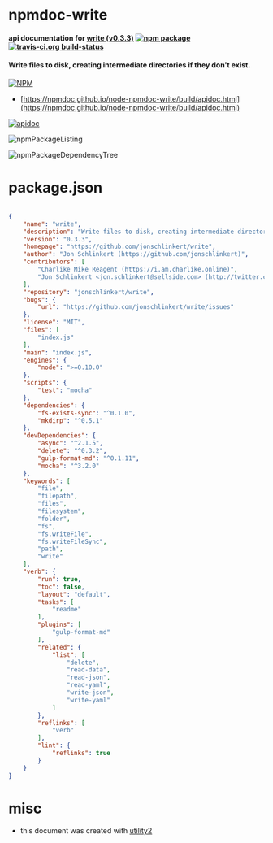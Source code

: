 # npmdoc-write

#### api documentation for  [write (v0.3.3)](https://github.com/jonschlinkert/write)  [![npm package](https://img.shields.io/npm/v/npmdoc-write.svg?style=flat-square)](https://www.npmjs.org/package/npmdoc-write) [![travis-ci.org build-status](https://api.travis-ci.org/npmdoc/node-npmdoc-write.svg)](https://travis-ci.org/npmdoc/node-npmdoc-write)

#### Write files to disk, creating intermediate directories if they don't exist.

[![NPM](https://nodei.co/npm/write.png?downloads=true&downloadRank=true&stars=true)](https://www.npmjs.com/package/write)

- [https://npmdoc.github.io/node-npmdoc-write/build/apidoc.html](https://npmdoc.github.io/node-npmdoc-write/build/apidoc.html)

[![apidoc](https://npmdoc.github.io/node-npmdoc-write/build/screenCapture.buildCi.browser.%252Ftmp%252Fbuild%252Fapidoc.html.png)](https://npmdoc.github.io/node-npmdoc-write/build/apidoc.html)

![npmPackageListing](https://npmdoc.github.io/node-npmdoc-write/build/screenCapture.npmPackageListing.svg)

![npmPackageDependencyTree](https://npmdoc.github.io/node-npmdoc-write/build/screenCapture.npmPackageDependencyTree.svg)



# package.json

```json

{
    "name": "write",
    "description": "Write files to disk, creating intermediate directories if they don't exist.",
    "version": "0.3.3",
    "homepage": "https://github.com/jonschlinkert/write",
    "author": "Jon Schlinkert (https://github.com/jonschlinkert)",
    "contributors": [
        "Charlike Mike Reagent (https://i.am.charlike.online)",
        "Jon Schlinkert <jon.schlinkert@sellside.com> (http://twitter.com/jonschlinkert)"
    ],
    "repository": "jonschlinkert/write",
    "bugs": {
        "url": "https://github.com/jonschlinkert/write/issues"
    },
    "license": "MIT",
    "files": [
        "index.js"
    ],
    "main": "index.js",
    "engines": {
        "node": ">=0.10.0"
    },
    "scripts": {
        "test": "mocha"
    },
    "dependencies": {
        "fs-exists-sync": "^0.1.0",
        "mkdirp": "^0.5.1"
    },
    "devDependencies": {
        "async": "^2.1.5",
        "delete": "^0.3.2",
        "gulp-format-md": "^0.1.11",
        "mocha": "^3.2.0"
    },
    "keywords": [
        "file",
        "filepath",
        "files",
        "filesystem",
        "folder",
        "fs",
        "fs.writeFile",
        "fs.writeFileSync",
        "path",
        "write"
    ],
    "verb": {
        "run": true,
        "toc": false,
        "layout": "default",
        "tasks": [
            "readme"
        ],
        "plugins": [
            "gulp-format-md"
        ],
        "related": {
            "list": [
                "delete",
                "read-data",
                "read-json",
                "read-yaml",
                "write-json",
                "write-yaml"
            ]
        },
        "reflinks": [
            "verb"
        ],
        "lint": {
            "reflinks": true
        }
    }
}
```



# misc
- this document was created with [utility2](https://github.com/kaizhu256/node-utility2)

